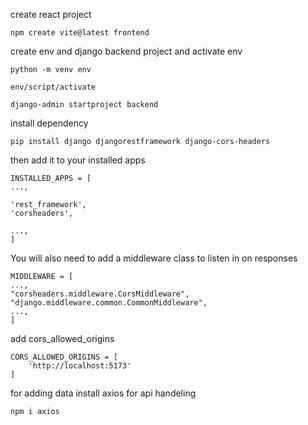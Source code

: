 create react project

    npm create vite@latest frontend

create env and django backend project and activate env

    python -m venv env

    env/script/activate

    django-admin startproject backend

install dependency

    pip install django djangorestframework django-cors-headers

then add it to your installed apps

    INSTALLED_APPS = [
    ...,

    'rest_framework',
    'corsheaders',

    ...,
    ]

You will also need to add a middleware class to listen in on responses

    MIDDLEWARE = [
    ...,
    "corsheaders.middleware.CorsMiddleware",
    "django.middleware.common.CommonMiddleware",
    ...,
    ]


add cors_allowed_origins

    CORS_ALLOWED_ORIGINS = [
        'http://localhost:5173'
    ]

for adding data install axios for api handeling

    npm i axios